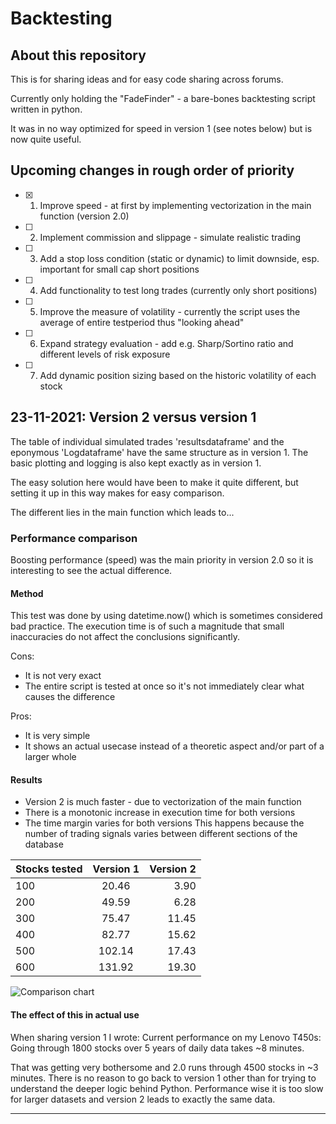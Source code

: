# Backtesting

## About this repository

This is for sharing ideas and for easy code sharing across forums.

Currently only holding the "FadeFinder" - a bare-bones backtesting script written in python. 

It was in no way optimized for speed in version 1 (see notes below) but is now quite useful.


## Upcoming changes in rough order of priority

- [x] 1) Improve speed - at first by implementing vectorization in the main function (version 2.0)
- [ ] 2) Implement commission and slippage - simulate realistic trading
- [ ] 3) Add a stop loss condition (static or dynamic) to limit downside, esp. important for small cap short positions 
- [ ] 4) Add functionality to test long trades (currently only short positions) 
- [ ] 5) Improve the measure of volatility - currently the script uses the average of entire testperiod thus "looking ahead"
- [ ] 6) Expand strategy evaluation - add e.g. Sharp/Sortino ratio and different levels of risk exposure 
- [ ] 7) Add dynamic position sizing based on the historic volatility of each stock

## 23-11-2021: Version 2 versus version 1

The table of individual simulated trades 'resultsdataframe' and the eponymous 'Logdataframe' have the same structure as in version 1.
The basic plotting and logging is also kept exactly as in version 1.

The easy solution here would have been to make it quite different, but setting it up in this way makes for easy comparison.

The different lies in the main function which leads to...

### Performance comparison

Boosting performance (speed) was the main priority in version 2.0 so it is interesting to see the actual difference.

#### Method
This test was done by using datetime.now() which is sometimes considered bad practice.
The execution time is of such a magnitude that small inaccuracies do not affect the conclusions significantly.

Cons:
* It is not very exact
* The entire script is tested at once so it's not immediately clear what causes the difference

Pros:
* It is very simple
* It shows an actual usecase instead of a theoretic aspect and/or part of a larger whole


#### Results

* Version 2 is much faster - due to vectorization of the main function
* There is a monotonic increase in execution time for both versions
* The time margin varies for both versions
  This happens because the number of trading signals varies between different sections of the database



| Stocks tested | Version 1    | Version 2    |
| :------------ |:------------:| ------------:|
| 100           | 20.46        | 3.90         |
| 200           | 49.59        | 6.28         |
| 300           | 75.47        | 11.45        |
| 400           | 82.77        | 15.62        |
| 500           | 102.14       | 17.43        |
| 600           | 131.92       | 19.30        |


![Comparison chart](https://i.ibb.co/pr4h6xX/SR-Backtesting-speed-comparison.png)


#### The effect of this in actual use

When sharing version 1 I wrote:
Current performance on my Lenovo T450s: Going through 1800 stocks over 5 years of daily data takes ~8 minutes.

That was getting very bothersome and 2.0 runs through 4500 stocks in ~3 minutes.
There is no reason to go back to version 1 other than for trying to understand the deeper logic behind Python.
Performance wise it is too slow for larger datasets and version 2 leads to exactly the same data. 




---
